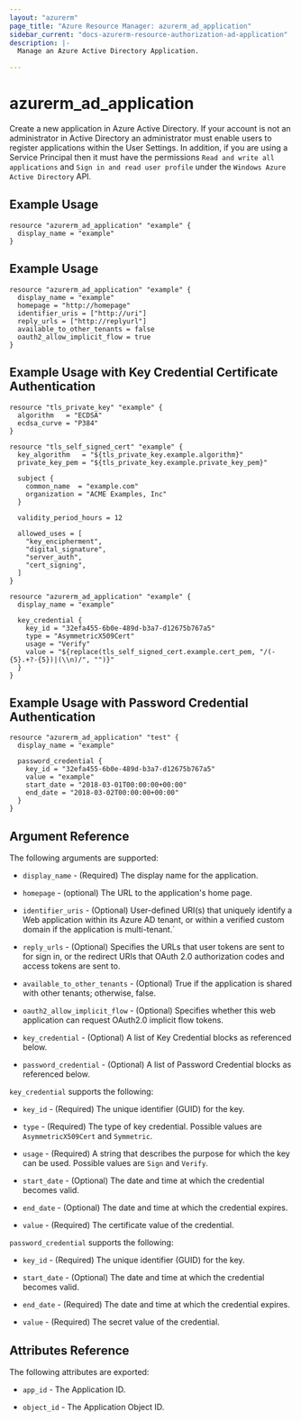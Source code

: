 ```yaml
---
layout: "azurerm"
page_title: "Azure Resource Manager: azurerm_ad_application"
sidebar_current: "docs-azurerm-resource-authorization-ad-application"
description: |-
  Manage an Azure Active Directory Application.

---
```


# azurerm_ad_application

Create a new application in Azure Active Directory. If your account is not an administrator in Active Directory an administrator must enable users to register applications within the User Settings. In addition, if you are using a Service Principal then it must have the permissions `Read and write all applications` and `Sign in and read user profile` under the `Windows Azure Active Directory` API.

## Example Usage

```hcl
resource "azurerm_ad_application" "example" {
  display_name = "example"
}
```

## Example Usage

```hcl
resource "azurerm_ad_application" "example" {
  display_name = "example"
  homepage = "http://homepage"
  identifier_uris = ["http://uri"]
  reply_urls = ["http://replyurl"]
  available_to_other_tenants = false
  oauth2_allow_implicit_flow = true
}
```

## Example Usage with Key Credential Certificate Authentication

```hcl
resource "tls_private_key" "example" {
  algorithm   = "ECDSA"
  ecdsa_curve = "P384"
}

resource "tls_self_signed_cert" "example" {
  key_algorithm   = "${tls_private_key.example.algorithm}"
  private_key_pem = "${tls_private_key.example.private_key_pem}"

  subject {
    common_name  = "example.com"
    organization = "ACME Examples, Inc"
  }

  validity_period_hours = 12

  allowed_uses = [
    "key_encipherment",
    "digital_signature",
    "server_auth",
    "cert_signing",
  ]
}

resource "azurerm_ad_application" "example" {
  display_name = "example"

  key_credential {
    key_id = "32efa455-6b0e-489d-b3a7-d12675b767a5"
    type = "AsymmetricX509Cert"
    usage = "Verify"
    value = "${replace(tls_self_signed_cert.example.cert_pem, "/(-{5}.+?-{5})|(\\n)/", "")}"
  }
}
```

## Example Usage with Password Credential Authentication

```hcl
resource "azurerm_ad_application" "test" {
  display_name = "example"

  password_credential {
    key_id = "32efa455-6b0e-489d-b3a7-d12675b767a5"
    value = "example"
    start_date = "2018-03-01T00:00:00+00:00"
    end_date = "2018-03-02T00:00:00+00:00"
  }
}
```

## Argument Reference

The following arguments are supported:

* `display_name` - (Required) The display name for the application.

* `homepage` - (optional) The URL to the application's home page.

* `identifier_uris` - (Optional) User-defined URI(s) that uniquely identify a Web application within its Azure AD tenant, or within a verified custom domain if the application is multi-tenant.`

* `reply_urls` - (Optional) Specifies the URLs that user tokens are sent to for sign in, or the redirect URIs that OAuth 2.0 authorization codes and access tokens are sent to.

* `available_to_other_tenants` - (Optional) True if the application is shared with other tenants; otherwise, false.

* `oauth2_allow_implicit_flow` - (Optional) Specifies whether this web application can request OAuth2.0 implicit flow tokens.

* `key_credential` - (Optional) A list of Key Credential blocks as referenced below.

* `password_credential` - (Optional) A list of Password Credential blocks as referenced below.

`key_credential` supports the following:

* `key_id` - (Required) The unique identifier (GUID) for the key.

* `type` - (Required) The type of key credential. Possible values are `AsymmetricX509Cert` and `Symmetric`.

* `usage` - (Required) A string that describes the purpose for which the key can be used. Possible values are `Sign` and `Verify`.

* `start_date` - (Optional) The date and time at which the credential becomes valid.

* `end_date` - (Optional) The date and time at which the credential expires.

* `value` - (Required) The certificate value of the credential.

`password_credential` supports the following:

* `key_id` - (Required) The unique identifier (GUID) for the key.

* `start_date` - (Optional) The date and time at which the credential becomes valid.

* `end_date` - (Required) The date and time at which the credential expires.

* `value` - (Required) The secret value of the credential.

## Attributes Reference

The following attributes are exported:

* `app_id` - The Application ID.

* `object_id` - The Application Object ID.
